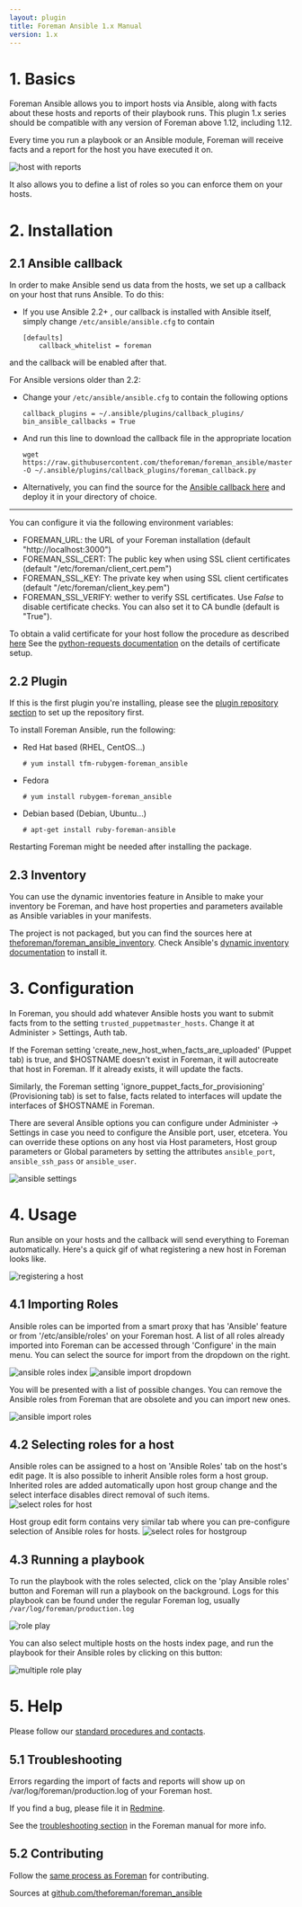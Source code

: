 ```yaml
---
layout: plugin
title: Foreman Ansible 1.x Manual
version: 1.x
---
```


# 1. Basics

Foreman Ansible allows you to import hosts via Ansible, along with facts about these hosts and reports of their playbook runs. This plugin 1.x series should be compatible with any version of Foreman above 1.12, including 1.12.

Every time you run a playbook or an Ansible module, Foreman will receive facts and a report for the host you have executed it on.

![host with reports](static/images/plugins/foreman_ansible/registered_host.png)

It also allows you to define a list of roles so you can enforce them on your hosts.

# 2. Installation

## 2.1 Ansible callback

In order to make Ansible send us data from the hosts, we set up a callback on your host that runs Ansible. To do this:

* If you use Ansible 2.2+ , our callback is installed with Ansible itself, simply change `/etc/ansible/ansible.cfg` to contain

      [defaults]
          callback_whitelist = foreman

and the callback will be enabled after that.


For Ansible versions older than 2.2:

* Change your `/etc/ansible/ansible.cfg` to contain the following options

      callback_plugins = ~/.ansible/plugins/callback_plugins/
      bin_ansible_callbacks = True

* And run this line to download the callback file in the appropriate location

      wget https://raw.githubusercontent.com/theforeman/foreman_ansible/master/extras/foreman_callback.py -O ~/.ansible/plugins/callback_plugins/foreman_callback.py

* Alternatively, you can find the source for the [Ansible callback here](https://github.com/theforeman/foreman_ansible) and deploy it in your directory of choice.

----

You can configure it via the following environment variables:

* FOREMAN_URL: the URL of your Foreman installation (default "http://localhost:3000")
* FOREMAN_SSL_CERT: The public key when using SSL client certificates (default "/etc/foreman/client_cert.pem")
* FOREMAN_SSL_KEY: The private key when using SSL client certificates (default  "/etc/foreman/client_key.pem")
* FOREMAN_SSL_VERIFY: wether to verify SSL certificates. Use *False*
  to disable certificate checks. You can also set it to CA bundle (default is "True").

To obtain a valid certificate for your host follow the procedure as described [here](http://theforeman.org/manuals/latest/index.html#4.3.10SSL)
See the [python-requests documentation](http://docs.python-requests.org/en/master/user/advanced/#ssl-cert-verification) on the details of certificate setup.

## 2.2 Plugin

If this is the first plugin you're installing, please see the [plugin
repository section]({{site.baseurl}}plugins/#2.2Packageinstallation) to set up the
repository first.

To install Foreman Ansible, run the following:

* Red Hat based (RHEL, CentOS...)

      # yum install tfm-rubygem-foreman_ansible

* Fedora

      # yum install rubygem-foreman_ansible

* Debian based (Debian, Ubuntu...)

      # apt-get install ruby-foreman-ansible

Restarting Foreman might be needed after installing the package.

## 2.3 Inventory

You can use the dynamic inventories feature in Ansible to make your inventory be Foreman, and have host properties and parameters available as Ansible variables in your manifests.

The project is not packaged, but you can find the sources here at [theforeman/foreman_ansible_inventory](https://github.com/theforeman/foreman_ansible_inventory). Check Ansible's [dynamic inventory documentation](http://docs.ansible.com/ansible/intro_dynamic_inventory.html) to install it.

# 3. Configuration

In Foreman, you should add whatever Ansible hosts you want to submit facts from to the setting `trusted_puppetmaster_hosts`. Change it at Administer > Settings, Auth tab.

If the Foreman setting 'create_new_host_when_facts_are_uploaded' (Puppet tab) is true, and $HOSTNAME doesn't exist in Foreman, it will autocreate that host in Foreman. If it already exists, it will update the facts.

Similarly, the Foreman setting 'ignore_puppet_facts_for_provisioning' (Provisioning tab) is set to false, facts related to interfaces will update the interfaces of $HOSTNAME in Foreman.

There are several Ansible options you can configure under Administer -> Settings in case you need to configure the Ansible port, user, etcetera. You can override these options on any host via Host parameters, Host group parameters or Global parameters by setting the attributes `ansible_port`, `ansible_ssh_pass` or `ansible_user`.

![ansible settings](static/images/plugins/foreman_ansible/settings.png)

# 4. Usage

Run ansible on your hosts and the callback will send everything to Foreman automatically. Here's a quick gif of what registering a new host in Foreman looks like.

![registering a host](static/images/plugins/foreman_ansible/registering_a_host.gif)

## 4.1 Importing Roles

Ansible roles can be imported from a smart proxy that has 'Ansible' feature or from '/etc/ansible/roles' on your Foreman host. A list of all roles already imported into Foreman can be accessed through 'Configure' in the main menu. You can select the source for import from the dropdown on the right.

![ansible roles index](static/images/plugins/foreman_ansible/ansible_roles_index.png)
![ansible import dropdown](static/images/plugins/foreman_ansible/ansible_import_dropdown.png)

You will be presented with a list of possible changes. You can remove the Ansible roles from Foreman that are obsolete and you can import new ones.

![ansible import roles](static/images/plugins/foreman_ansible/ansible_import_roles.png)

## 4.2 Selecting roles for a host

Ansible roles can be assigned to a host on 'Ansible Roles' tab on the host's edit page. It is also possible to inherit Ansible roles form a host group.
Inherited roles are added automatically upon host group change and the select interface disables direct removal of such items.
![select roles for host](static/images/plugins/foreman_ansible/select_roles_for_host.png)

Host group edit form contains very similar tab where you can pre-configure selection of Ansible roles for hosts.
![select roles for hostgroup](static/images/plugins/foreman_ansible/select_roles_for_hostgroup.png)

## 4.3 Running a playbook

To run the playbook with the roles selected, click on the 'play Ansible roles' button and Foreman will run a playbook on the background.  Logs for this playbook can be found under the regular Foreman log, usually `/var/log/foreman/production.log`

![role play](static/images/plugins/foreman_ansible/role_play.png)

You can also select multiple hosts on the hosts index page, and run the playbook for their Ansible roles by clicking on this button:

![multiple role play](static/images/plugins/foreman_ansible/multiple_role_play.png)

# 5. Help

Please follow our [standard procedures and contacts]({{site.baseurl}}support.html).

## 5.1 Troubleshooting

Errors regarding the import of facts and reports will show up on /var/log/foreman/production.log of your Foreman host.

If you find a bug, please file it in
[Redmine](http://projects.theforeman.org/projects/ansible/issues/new).

See the [troubleshooting section]({{site.baseurl}}manuals/latest/index.html#7.2GettingHelp)
in the Foreman manual for more info.

## 5.2 Contributing

Follow the [same process as Foreman]({{site.baseurl}}contribute.html#SubmitPatches)
for contributing.

Sources at [github.com/theforeman/foreman_ansible](https://github.com/theforeman/foreman_ansible)
